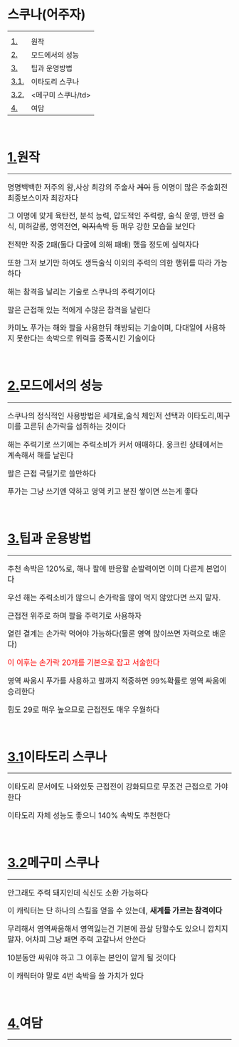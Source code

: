 <!DOCTYPE html>
<html>
<head>
    <title>마허라빨</title>
    <style>
    p{font-size:120%;}
    .select{color: red;}
    </style>
</head>
<body>
    <h1>스쿠나(어주자)</h1>
    <table>
        <tr>
            <th></th>
        </tr>
        <tr>
            <td><label><a href="#1">1.</a></label></td>
            <td>원작</td>
        </tr>
        <tr>
            <td><label><a href="#2">2.</a></label></td>
            <td>모드에서의 성능</td>
        </tr>
        <tr>
            <td><label><a href="#3">3.</a></label></td>
            <td>팁과 운영방법</td>
        </tr>
        <tr>
            <td><label><a href="#3.1">3.1.</a></label></td>
            <td>이타도리 스쿠나</td>
        </tr>
        <tr>
            <td><label><a href="#3.2">3.2.</a></label></td>
            <td><메구미 스쿠나/td>
        </tr>
        <tr>
            <td><label><a href="#4">4.</a></label></td>
            <td>여담</td>
        </tr>
    </table>
    <br />
    <h1 id="1"><label><a href="#1">1.</a></label>원작</h1>
    <hr/>
    <p>명명백백한 저주의 왕,사상 최강의 주술사 <del>게이</del> 등 이명이 많은 주술회전 최종보스이자 최강자다</p>
    <p>그 이명에 맞게 육탄전, 분석 능력, 압도적인 주력량, 술식 운영, 반전 술식, 미허갈롱, 영역전연, <del>억지</del>속박 등 매우 강한 모습을 보인다</p>
    <p>전적만 작중 2패(둘다 다굴에 의해 패배) 했을 정도에 실력자다</p>
    <p>또한 그저 보기만 하여도 생득술식 이외의 주력의 의한 행위를 따라 가능하다</p>
    <p>해는 참격을 날리는 기술로 스쿠나의 주력기이다</p>
    <p>팔은 근접해 있는 적에게 수많은 참격을 날린다</p>
    <p>카미노 푸가는 해와 팔을 사용한뒤 해방되는 기술이며, 다대일에 사용하지 못한다는 속박으로 위력을 증폭시킨 기술이다</p>
    <br />
    <h1 id="2"><label><a href="#2">2.</a></label>모드에서의 성능</h1>
    <hr/>
    <p>스쿠나의 정식적인 사용방법은 세개로,술식 체인저 선택과 이타도리,메구미를 고른뒤 손가락을 섭취하는 것이다</p>
    <p>해는 주력기로 쓰기에는 주력소비가 커서 애매하다. 웅크린 상태에서는 계속해서 해를 날린다</p>
    <p>팔은 근접 극딜기로 쓸만하다</p>
    <p>푸가는 그냥 쓰기엔 약하고 영역 키고 분진 쌓이면 쓰는게 좋다</p>
    <br/>
    <h1 id="3"><label><a href="#3">3.</a></label>팁과 운용방법</h1>
    <hr/>
    <p>추천 속박은 120%로, 해나 팔에 반응할 순발력이면 이미 다른게 본업이다</p>
    <p>우선 해는 주력소비가 많으니 손가락을 많이 먹지 않았다면 쓰지 말자.</p>
    <p>근접전 위주로 하며 팔을 주력기로 사용하자</p>
    <p>열린 결계는 손가락 먹어야 가능하다(물론 영역 많이쓰면 자력으로 배운다)</p>
    <p class="select">이 이후는 손가락 20개를 기본으로 잡고 서술한다</p>
    <p>영역 싸움시 푸가를 사용하고 팔까지 적중하면 99%확률로 영역 싸움에 승리한다</p>
    <p>힘도 29로 매우 높으므로 근접전도 매우 우월하다</p>
    <br />
    <h1 id="3.1"><label><a href="#3.1">3.1</a></label>이타도리 스쿠나</h1>
    <hr/>
    <p>이타도리 문서에도 나와있듯 근접전이 강화되므로 무조건 근접으로 가야한다</p>
    <p>이타도리 자체 성능도 좋으니 140% 속박도 추천한다</p>
    <br/>
    <h1 id="3.2"><label><a href="#3.2">3.2</a></label>메구미 스쿠나</h1>
    <hr/>
    <p>안그래도 주력 돼지인데 식신도 소환 가능하다</p>
    <p>이 캐릭터는 단 하나의 스킬을 얻을 수 있는데, <b>새계를 가르는 참격이다</b></p>
    <p>무리해서 영역싸움해서 영역잃는건 기본에 끔살 당할수도 있으니 깝치지 말자. 어차피 그냥 패면 주력 고갈나서 안쓴다</p>
    <p>10분동안 싸워야 하고 그 이후는 본인이 알게 될 것이다</p>
    <p>이 캐릭터야 말로 4번 속박을 쓸 가치가 있다</p>
    <br/>
    <h1 id="4"><label><a href="#4">4.</a></label>여담</h1>
    <hr/>
</body>
</html>

